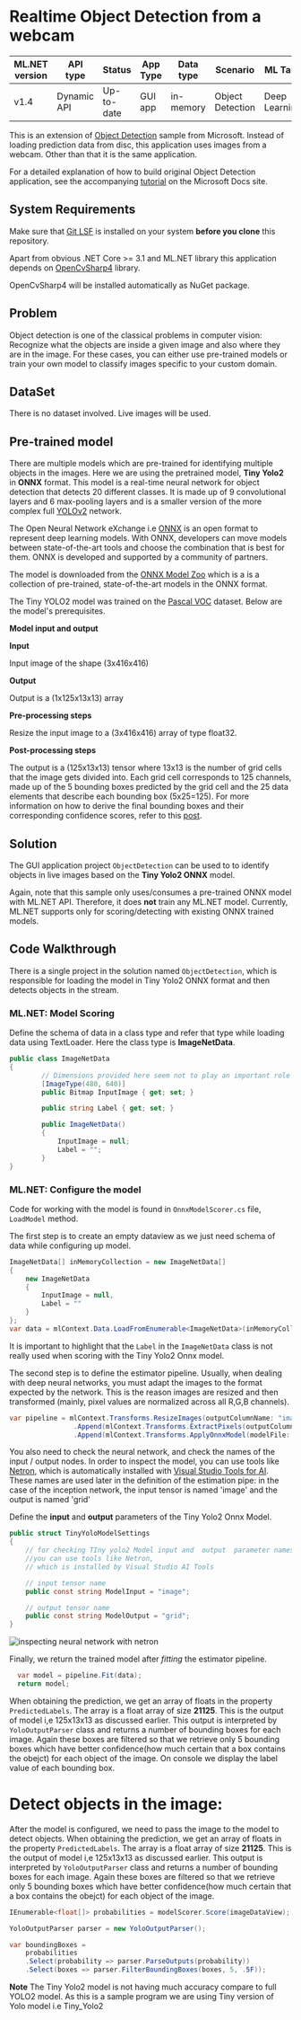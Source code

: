 # Realtime Object Detection from a webcam

| ML.NET version | API type          | Status                        | App Type    | Data type | Scenario            | ML Task                   | Algorithms                  |
|----------------|-------------------|-------------------------------|-------------|-----------|---------------------|---------------------------|-----------------------------|
| v1.4           | Dynamic API | Up-to-date | GUI app | in-memory | Object Detection | Deep Learning  | Tiny Yolo2 ONNX model |


This is an extension of [Object Detection](https://github.com/dotnet/machinelearning-samples/tree/master/samples/csharp/getting-started/DeepLearning_ObjectDetection_Onnx) sample from Microsoft.
Instead of loading prediction data from disc, this application uses images from a webcam. Other than that it is the same application.

For a detailed explanation of how to build original Object Detection application, see the accompanying [tutorial](https://docs.microsoft.com/en-us/dotnet/machine-learning/tutorials/object-detection-onnx) on the Microsoft Docs site. 

## System Requirements

Make sure that [Git LSF](https://git-lfs.github.com/) is installed on your system **before you clone** this repository.

Apart from obvious .NET Core >= 3.1 and ML.NET library this application depends on [OpenCvSharp4](https://github.com/shimat/opencvsharp) library.

OpenCvSharp4 will be installed automatically as NuGet package.

## Problem 
Object detection is one of the classical problems in computer vision: Recognize what the objects are inside a given image and also where they are in the image. For these cases, you can either use pre-trained models or train your own model to classify images specific to your custom domain. 
 
## DataSet
There is no dataset involved. Live images will be used.

## Pre-trained model
There are multiple models which are pre-trained for identifying multiple objects in the images. Here we are using the pretrained model, **Tiny Yolo2** in  **ONNX** format. This model is a real-time neural network for object detection that detects 20 different classes. It is made up of 9 convolutional layers and 6 max-pooling layers and is a smaller version of the more complex full [YOLOv2](https://pjreddie.com/darknet/yolov2/) network.

The Open Neural Network eXchange i.e [ONNX](http://onnx.ai/) is an open format to represent deep learning models. With ONNX, developers can move models between state-of-the-art tools and choose the combination that is best for them. ONNX is developed and supported by a community of partners.

The model is downloaded from the [ONNX Model Zoo](https://github.com/onnx/models/tree/master/vision/object_detection_segmentation/tiny_yolov2) which is a is a collection of pre-trained, state-of-the-art models in the ONNX format.

The Tiny YOLO2 model was trained on the [Pascal VOC](http://host.robots.ox.ac.uk/pascal/VOC/) dataset. Below are the model's prerequisites. 

**Model input and output**

**Input**

Input image of the shape (3x416x416)  

**Output**

Output is a (1x125x13x13) array   

**Pre-processing steps**

Resize the input image to a (3x416x416) array of type float32.

**Post-processing steps**

The output is a (125x13x13) tensor where 13x13 is the number of grid cells that the image gets divided into. Each grid cell corresponds to 125 channels, made up of the 5 bounding boxes predicted by the grid cell and the 25 data elements that describe each bounding box (5x25=125). For more information on how to derive the final bounding boxes and their corresponding confidence scores, refer to this [post](http://machinethink.net/blog/object-detection-with-yolo/).

##  Solution
The GUI application project `ObjectDetection` can be used to to identify objects in live images based on the **Tiny Yolo2 ONNX** model. 

Again, note that this sample only uses/consumes a pre-trained ONNX model with ML.NET API. Therefore, it does **not** train any ML.NET model. Currently, ML.NET supports only for scoring/detecting with existing ONNX trained models. 

##  Code Walkthrough
There is a single project in the solution named `ObjectDetection`, which is responsible for loading the model in Tiny Yolo2 ONNX format and then detects objects in the stream.

### ML.NET: Model Scoring

Define the schema of data in a class type and refer that type while loading data using TextLoader. Here the class type is **ImageNetData**. 

```csharp
public class ImageNetData
{
        // Dimensions provided here seem not to play an important role
        [ImageType(480, 640)]
        public Bitmap InputImage { get; set; }

        public string Label { get; set; }

        public ImageNetData() 
        {
            InputImage = null;
            Label = "";
        }
}
```

### ML.NET: Configure the model

Code for working with the model is found in `OnnxModelScorer.cs` file, `LoadModel` method.

The first step is to create an empty dataview as we just need schema of data while configuring up model.

```csharp
ImageNetData[] inMemoryCollection = new ImageNetData[]
{
    new ImageNetData
    {
        InputImage = null,
        Label = ""
    }
};
var data = mlContext.Data.LoadFromEnumerable<ImageNetData>(inMemoryCollection);
```

It is important to highlight that the `Label` in the `ImageNetData` class is not really used when scoring with the Tiny Yolo2 Onnx model.

The second step is to define the estimator pipeline. Usually, when dealing with deep neural networks, you must adapt the images to the format expected by the network. This is the reason images are resized and then transformed (mainly, pixel values are normalized across all R,G,B channels).

```csharp
var pipeline = mlContext.Transforms.ResizeImages(outputColumnName: "image", imageWidth: ImageNetSettings.imageWidth, imageHeight: ImageNetSettings.imageHeight, inputColumnName: "InputImage")
                .Append(mlContext.Transforms.ExtractPixels(outputColumnName: "image"))
                .Append(mlContext.Transforms.ApplyOnnxModel(modelFile: modelLocation, outputColumnNames: new[] { TinyYoloModelSettings.ModelOutput }, inputColumnNames: new[] { TinyYoloModelSettings.ModelInput }));
```

You also need to check the neural network, and check the names of the input / output nodes. In order to inspect the model, you can use tools like [Netron](https://github.com/lutzroeder/netron), which is automatically installed with [Visual Studio Tools for AI](https://visualstudio.microsoft.com/downloads/ai-tools-vs/). 
These names are used later in the definition of the estimation pipe: in the case of the inception network, the input tensor is named 'image' and the output is named 'grid'

Define the **input** and **output** parameters of the Tiny Yolo2 Onnx Model.

```csharp
public struct TinyYoloModelSettings
{
    // for checking TIny yolo2 Model input and  output  parameter names,
    //you can use tools like Netron, 
    // which is installed by Visual Studio AI Tools

    // input tensor name
    public const string ModelInput = "image";

    // output tensor name
    public const string ModelOutput = "grid";
}
```

![inspecting neural network with netron](./docs/Netron/netron.PNG)

Finally, we return the trained model after *fitting* the estimator pipeline. 

```csharp
  var model = pipeline.Fit(data);
  return model;
```
When obtaining the prediction, we get an array of floats in the property `PredictedLabels`. The array is a float array of size **21125**. This is the output of model i,e 125x13x13 as discussed earlier. This output is interpreted by `YoloOutputParser` class and returns a number of bounding boxes for each image. Again these boxes are filtered so that we retrieve only 5 bounding boxes which have better confidence(how much certain that a box contains the obejct) for each object of the image. On console we display the label value of each bounding box.

# Detect objects in the image:

After the model is configured, we need to pass the image to the model to detect objects. When obtaining the prediction, we get an array of floats in the property `PredictedLabels`. The array is a float array of size **21125**. This is the output of model i,e 125x13x13 as discussed earlier. This output is interpreted by `YoloOutputParser` class and returns a number of bounding boxes for each image. Again these boxes are filtered so that we retrieve only 5 bounding boxes which have better confidence(how much certain that a box contains the obejct) for each object of the image. 

```csharp
IEnumerable<float[]> probabilities = modelScorer.Score(imageDataView);

YoloOutputParser parser = new YoloOutputParser();

var boundingBoxes =
    probabilities
    .Select(probability => parser.ParseOutputs(probability))
    .Select(boxes => parser.FilterBoundingBoxes(boxes, 5, .5F));
```

**Note** The Tiny Yolo2 model is not having much accuracy compare to full YOLO2 model. As this is a sample program we are using Tiny version of Yolo model i.e Tiny_Yolo2


